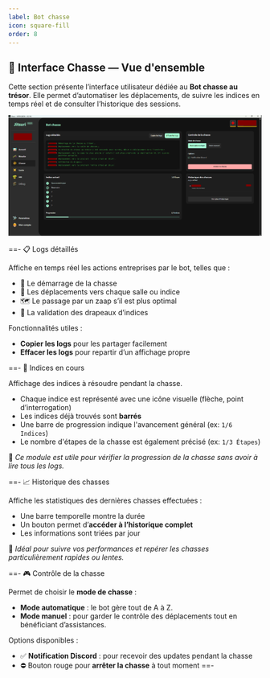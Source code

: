 ```yaml
---
label: Bot chasse
icon: square-fill
order: 8
---
```


## 🏹 Interface Chasse — Vue d'ensemble

Cette section présente l’interface utilisateur dédiée au **Bot chasse au trésor**. Elle permet d’automatiser les déplacements, de suivre les indices en temps réel et de consulter l’historique des sessions.

![Interface Chasse](/static/MITM/chasse.png)

==- 📋 Logs détaillés

Affiche en temps réel les actions entreprises par le bot, telles que :

- 🏁 Le démarrage de la chasse
- 🚶 Les déplacements vers chaque salle ou indice
- 🗺️ Le passage par un zaap s’il est plus optimal
- 📍 La validation des drapeaux d’indices

Fonctionnalités utiles :
- **Copier les logs** pour les partager facilement
- **Effacer les logs** pour repartir d’un affichage propre

==- 🧩 Indices en cours

Affichage des indices à résoudre pendant la chasse.

- Chaque indice est représenté avec une icône visuelle (flèche, point d’interrogation)
- Les indices déjà trouvés sont **barrés**
- Une barre de progression indique l'avancement général (ex: `1/6 Indices`)
- Le nombre d'étapes de la chasse est également précisé (ex: `1/3 Étapes`)

🧠 *Ce module est utile pour vérifier la progression de la chasse sans avoir à lire tous les logs.*

==- 📈 Historique des chasses

Affiche les statistiques des dernières chasses effectuées :

- Une barre temporelle montre la durée
- Un bouton permet d’**accéder à l’historique complet**
- Les informations sont triées par jour

🔁 *Idéal pour suivre vos performances et repérer les chasses particulièrement rapides ou lentes.*

==- 🎮 Contrôle de la chasse

Permet de choisir le **mode de chasse** :

- **Mode automatique** : le bot gère tout de A à Z.
- **Mode manuel** : pour garder le contrôle des déplacements tout en bénéficiant d’assistances.

Options disponibles :
- ✅ **Notification Discord** : pour recevoir des updates pendant la chasse
- ⛔ Bouton rouge pour **arrêter la chasse** à tout moment
==-